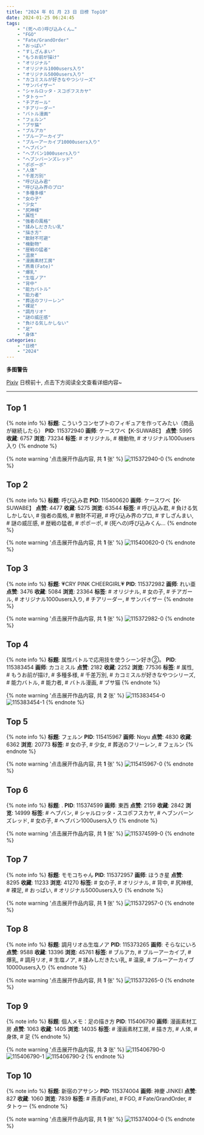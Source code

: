 ```yaml
---
title: "2024 年 01 月 23 日 日榜 Top10"
date: 2024-01-25 06:24:45
tags:
    - "(死への)呼び込みくん…"
    - "FGO"
    - "Fate/GrandOrder"
    - "おっぱい"
    - "すしざんまい"
    - "もうお前が描け"
    - "オリジナル"
    - "オリジナル1000users入り"
    - "オリジナル5000users入り"
    - "カコミスルが好きなやつシリーズ"
    - "サンバイザー"
    - "シャルロッタ・スコポフスカヤ"
    - "タトゥー"
    - "チアガール"
    - "チアリーダー"
    - "バトル漫画"
    - "フェルン"
    - "ブサ猫"
    - "ブルアカ"
    - "ブルーアーカイブ"
    - "ブルーアーカイブ10000users入り"
    - "ヘブバン"
    - "ヘブバン1000users入り"
    - "ヘブンバーンズレッド"
    - "ポポーポ"
    - "人体"
    - "千差万別"
    - "呼び込み君"
    - "呼び込み界のプロ"
    - "多種多様"
    - "女の子"
    - "少女"
    - "尻神様"
    - "属性"
    - "強者の風格"
    - "揉みしだきたい乳"
    - "描き方"
    - "散財不可避"
    - "機動物"
    - "歴戦の猛者"
    - "温泉"
    - "漫画素材工房"
    - "燕青(Fate)"
    - "爆乳"
    - "生塩ノア"
    - "背中"
    - "能力バトル"
    - "能力者"
    - "葬送のフリーレン"
    - "裸足"
    - "調月リオ"
    - "謎の威圧感"
    - "負ける気しかしない"
    - "足"
    - "身体"
categories:
    - "日榜"
    - "2024"
---
```


<i class="fa fa-triangle-exclamation"></i>**多图警告**<i class="fa fa-triangle-exclamation"></i>

[Pixiv](https://www.pixiv.net/) 日榜前十, 点击下方阅读全文查看详细内容~

<!-- more -->

---

## Top 1

{% note info %}
**标题**: こういうコンセプトのフィギュアを作ってみたい（商品が継続したら）
**PID**: 115372940 **画师**: ケースワベ【K-SUWABE】
**点赞**: 5995 **收藏**: 6757 **浏览**: 73234
**标签**: # オリジナル, # 機動物, # オリジナル1000users入り
{% endnote %}

{% note warning '点击展开作品内容, 共 **1** 张' %}
![115372940-0](https://i.pixiv.re/img-original/img/2024/01/22/00/01/07/115372940_p0.jpg)
{% endnote %}

## Top 2

{% note info %}
**标题**: 呼び込み君
**PID**: 115400620 **画师**: ケースワベ【K-SUWABE】
**点赞**: 4477 **收藏**: 5275 **浏览**: 63544
**标签**: # 呼び込み君, # 負ける気しかしない, # 強者の風格, # 散財不可避, # 呼び込み界のプロ, # すしざんまい, # 謎の威圧感, # 歴戦の猛者, # ポポーポ, # (死への)呼び込みくん…
{% endnote %}

{% note warning '点击展开作品内容, 共 **1** 张' %}
![115400620-0](https://i.pixiv.re/img-original/img/2024/01/23/00/00/51/115400620_p0.jpg)
{% endnote %}

## Top 3

{% note info %}
**标题**: 💗CRY PINK CHEERGIRL💗
**PID**: 115372982 **画师**: れい亜
**点赞**: 3476 **收藏**: 5084 **浏览**: 23364
**标签**: # オリジナル, # 女の子, # チアガール, # オリジナル1000users入り, # チアリーダー, # サンバイザー
{% endnote %}

{% note warning '点击展开作品内容, 共 **1** 张' %}
![115372982-0](https://i.pixiv.re/img-original/img/2024/01/22/00/25/02/115372982_p0.png)
{% endnote %}

## Top 4

{% note info %}
**标题**: 属性バトルで応用技を使うシーン好き②。
**PID**: 115383454 **画师**: カコミスル
**点赞**: 2182 **收藏**: 2252 **浏览**: 77536
**标签**: # 属性, # もうお前が描け, # 多種多様, # 千差万別, # カコミスルが好きなやつシリーズ, # 能力バトル, # 能力者, # バトル漫画, # ブサ猫
{% endnote %}

{% note warning '点击展开作品内容, 共 **2** 张' %}
![115383454-0](https://i.pixiv.re/img-original/img/2024/01/22/11/32/13/115383454_p0.jpg)
![115383454-1](https://i.pixiv.re/img-original/img/2024/01/22/11/32/13/115383454_p1.jpg)
{% endnote %}

## Top 5

{% note info %}
**标题**: フェルン
**PID**: 115415967 **画师**: Noyu
**点赞**: 4830 **收藏**: 6362 **浏览**: 20773
**标签**: # 女の子, # 少女, # 葬送のフリーレン, # フェルン
{% endnote %}

{% note warning '点击展开作品内容, 共 **1** 张' %}
![115415967-0](https://i.pixiv.re/img-original/img/2024/01/23/17/28/59/115415967_p0.jpg)
{% endnote %}

## Top 6

{% note info %}
**标题**: .
**PID**: 115374599 **画师**: 東西
**点赞**: 2159 **收藏**: 2842 **浏览**: 14999
**标签**: # ヘブバン, # シャルロッタ・スコポフスカヤ, # ヘブンバーンズレッド, # 女の子, # ヘブバン1000users入り
{% endnote %}

{% note warning '点击展开作品内容, 共 **1** 张' %}
![115374599-0](https://i.pixiv.re/img-original/img/2024/01/22/00/42/07/115374599_p0.png)
{% endnote %}

## Top 7

{% note info %}
**标题**: モモコちゃん
**PID**: 115372957 **画师**: ほうき星
**点赞**: 8295 **收藏**: 11233 **浏览**: 41270
**标签**: # 女の子, # オリジナル, # 背中, # 尻神様, # 裸足, # おっぱい, # オリジナル5000users入り
{% endnote %}

{% note warning '点击展开作品内容, 共 **1** 张' %}
![115372957-0](https://i.pixiv.re/img-original/img/2024/01/22/00/01/13/115372957_p0.jpg)
{% endnote %}

## Top 8

{% note info %}
**标题**: 調月リオ♨生塩ノア
**PID**: 115373265 **画师**: そらなにいろ
**点赞**: 9588 **收藏**: 13396 **浏览**: 45761
**标签**: # ブルアカ, # ブルーアーカイブ, # 爆乳, # 調月リオ, # 生塩ノア, # 揉みしだきたい乳, # 温泉, # ブルーアーカイブ10000users入り
{% endnote %}

{% note warning '点击展开作品内容, 共 **1** 张' %}
![115373265-0](https://i.pixiv.re/img-original/img/2024/01/22/00/04/46/115373265_p0.png)
{% endnote %}

## Top 9

{% note info %}
**标题**: 個人メモ：足の描き方
**PID**: 115406790 **画师**: 漫画素材工房
**点赞**: 1063 **收藏**: 1405 **浏览**: 14035
**标签**: # 漫画素材工房, # 描き方, # 人体, # 身体, # 足
{% endnote %}

{% note warning '点击展开作品内容, 共 **3** 张' %}
![115406790-0](https://i.pixiv.re/img-original/img/2024/01/23/06/00/06/115406790_p0.jpg)
![115406790-1](https://i.pixiv.re/img-original/img/2024/01/23/06/00/06/115406790_p1.jpg)
![115406790-2](https://i.pixiv.re/img-original/img/2024/01/23/06/00/06/115406790_p2.jpg)
{% endnote %}

## Top 10

{% note info %}
**标题**: 新宿のアサシン
**PID**: 115374004 **画师**: 神慶 JINKEI
**点赞**: 827 **收藏**: 1060 **浏览**: 7839
**标签**: # 燕青(Fate), # FGO, # Fate/GrandOrder, # タトゥー
{% endnote %}

{% note warning '点击展开作品内容, 共 **1** 张' %}
![115374004-0](https://i.pixiv.re/img-original/img/2024/01/22/00/24/15/115374004_p0.png)
{% endnote %}
